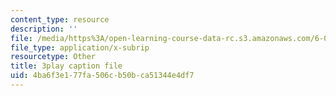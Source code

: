 ```yaml
---
content_type: resource
description: ''
file: /media/https%3A/open-learning-course-data-rc.s3.amazonaws.com/6-034-artificial-intelligence-fall-2010/4ba6f3e177fa506cb50bca51344e4df7_uXt8qF2Zzfo.vtt
file_type: application/x-subrip
resourcetype: Other
title: 3play caption file
uid: 4ba6f3e1-77fa-506c-b50b-ca51344e4df7
---
```

